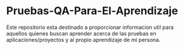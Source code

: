 # Pruebas-QA-Para-El-Aprendizaje
Este repositorio esta destinado a proporcionar informacion util para aquellos quienes buscan aprender acerca de las pruebas en aplicaciones/proyectos y al propio aprendizaje de mi persona.

